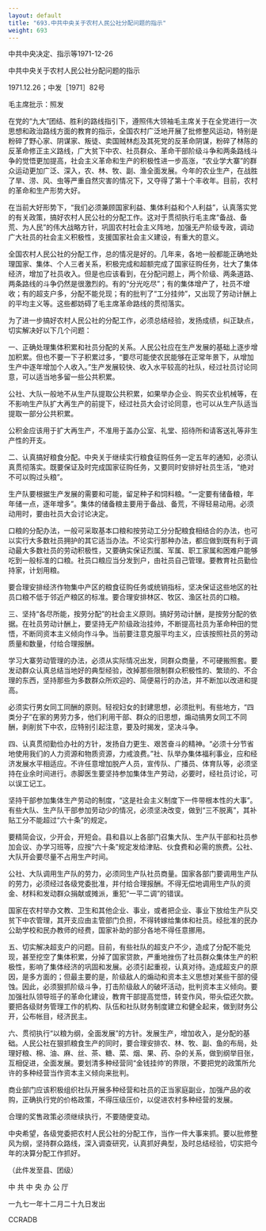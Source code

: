 ```yaml
---
layout: default
title: "693.中共中央关于农村人民公社分配问题的指示"
weight: 693
---
```


中共中央决定、指示等1971-12-26

中共中央关于农村人民公社分配问题的指示

1971.12.26；中发［1971］82号

毛主席批示：照发

在党的“九大”团结、胜利的路线指引下，遵照伟大领袖毛主席关于在全党进行一次思想和政治路线方面的教育的指示，全国农村广泛地开展了批修整风运动，特别是粉碎了野心家、阴谋家、叛徒、卖国贼林彪及其死党的反革命阴谋，粉碎了林陈的反革命修正主义路线，广大贫下中农、社员群众、革命干部阶级斗争和两条路线斗争的觉悟更加提高，社会主义革命和生产的积极性进一步高涨，“农业学大寨”的群众运动更加广泛、深入，农、林、牧、副、渔全面发展。今年的农业生产，在战胜了旱、涝、风、虫等严重自然灾害的情况下，又夺得了第十个丰收年。目前，农村的革命和生产形势大好。

在当前大好形势下，“我们必须兼顾国家利益、集体利益和个人利益”，认真落实党的有关政策，搞好农村人民公社的分配工作。这对于贯彻执行毛主席“备战、备荒、为人民”的伟大战略方针，巩固农村社会主义阵地，加强无产阶级专政，调动广大社员的社会主义积极性，支援国家社会主义建设，有重大的意义。

全国农村人民公社的分配工作，总的情况是好的。几年来，各地一般都能正确地处理国家、集体、个人三者关系，积极完成和超额完成了国家征购任务，壮大了集体经济，增加了社员收入。但是也应该看到，在分配问题上，两个阶级、两条道路、两条路线的斗争仍然是很激烈的。有的“分光吃尽”；有的集体增产了，社员不增收；有的超支户多，分配不能兑现；有的批判了“工分挂帅”，又出现了劳动计酬上的平均主义等。这些都妨碍了毛主席革命路线的贯彻落实。

为了进一步搞好农村人民公社的分配工作，必须总结经验，发扬成绩，纠正缺点，切实解决好以下几个问题：

一、正确处理集体积累和社员分配的关系。人民公社应在生产发展的基础上逐步增加积累。但也不要一下子积累过多，“要尽可能使农民能够在正常年景下，从增加生产中逐年增加个人收入。”生产发展较快、收入水平较高的社队，经过社员讨论同意，可以适当地多留一些公共积累。

公社、大队一般地不从生产队提取公共积累，如果举办企业、购买农业机械等，在不影响生产队扩大再生产的前提下，经过社员大会讨论同意，也可以从生产队适当提取一部分公共积累。

公积金应该用于扩大再生产，不准用于盖办公室、礼堂、招待所和请客送礼等非生产性的开支。

二、认真搞好粮食分配。中央关于继续实行粮食征购任务一定五年的通知，必须认真贯彻落实。既要保证及时完成国家征购任务，又要同时安排好社员生活，“绝对不可以购过头粮”。

生产队要根据生产发展的需要和可能，留足种子和饲料粮。“一定要有储备粮，年年储一点，逐年增多”。集体的储备粮主要用于备战、备荒，不得轻易动用。必须动用时，要由社员大会讨论决定。

口粮的分配办法，一般可采取基本口粮和按劳动工分分配粮食相结合的办法，也可以实行大多数社员拥护的其它适当办法。不论实行那种办法，都应做到既有利于调动最大多数社员的劳动积极性，又要确实保证烈属、军属、职工家属和困难户能够吃到一般标准的口粮。社员口粮应当分发到户，由社员自己管理。要教育社员勤俭持家，计划用粮。

要合理安排经济作物集中产区的粮食征购任务或统销指标，坚决保证这些地区的社员口粮不低于邻近产粮区的标准。要合理安排林区、牧区、渔区社员的口粮。

三、坚持“各尽所能，按劳分配”的社会主义原则。搞好劳动计酬，是按劳分配的依据。在社员劳动计酬上，要坚持无产阶级政治挂帅，不断提高社员为革命种田的觉悟，不断同资本主义倾向作斗争。当前要注意克服平均主义，应该按照社员的劳动质量和数量，付给合理报酬。

学习大寨劳动管理的办法，必须从实际情况出发，同群众商量，不可硬搬照套。要发动群众认真总结当地好的典型经验，改掉那些限制群众积极性的、繁琐的、不合理的东西，坚持那些为多数群众所欢迎的、简便易行的办法，并不断加以改进和提高。

必须实行男女同工同酬的原则。轻视妇女的封建思想，必须批判。有些地方，“四类分子”在家的男劳力多，他们利用干部、群众的旧思想，煽动搞男女同工不同酬，剥削贫下中农，应特别引起注意，要及时揭发，坚决斗争。

四、认真贯彻勤俭办社的方针，发扬自力更生、艰苦奋斗的精神。“必须十分节省地使用我们的人力资源和物质资源，力戒浪费。”社、队举办集体福利事业，应和经济发展水平相适应。不许任意增加脱产人员，宣传队、广播员、体育队等，必须坚持在业余时间进行。赤脚医生要坚持参加集体生产劳动，必要时，经社员讨论，可以误工记工。

坚持干部参加集体生产劳动的制度，“这是社会主义制度下一件带根本性的大事”。有些大队、生产队干部参加劳动少的情况，必须坚决改变，做到“三不脱离”，其补贴工分不能超过“六十条”的规定。

要精简会议，少开会，开短会。县和县以上各部门召集大队、生产队干部和社员参加会议、办学习班等，应按“六十条”规定发给津贴、伙食费和必需的旅费。公社、大队开会要尽量不占用生产时间。

公社、大队调用生产队的劳力，必须同生产队社员商量。国家各部门要调用生产队的劳力，必须经过各级党委批准，并付给合理报酬。不得无偿地调用生产队的资金、材料和发动群众捐献或摊派，重犯“一平二调”的错误。

国家在农村举办文教、卫生和其他企业、事业，或者把企业、事业下放给生产队交贫下中农管理，其开支应由主管部门负担，不得转嫁给集体和社员。经批准的民办公助学校和民办教师的经费，国家补助的部分各地不得任意挪用。

五、切实解决超支户的问题。目前，有些社队的超支户不少，造成了分配不能兑现，甚至挖空了集体积累，分掉了国家贷款，严重地挫伤了社员群众集体生产的积极性，影响了集体经济的巩固和发展。必须引起重视，认真对待。造成超支户的原因，是多方面的；但最主要的是，阶级敌人的煽动和资本主义思想对某些干部的侵蚀。因此，必须狠抓阶级斗争，打击阶级敌人的破坏活动，批判资本主义倾向。要加强社队领导班子的革命化建设，教育干部提高觉悟，转变作风，带头偿还欠款。要把各级财务管理工作的机构、队伍和社队财务制度建立和健全起来，做到财务公开，公布帐目，经济民主。

六、贯彻执行“以粮为纲，全面发展”的方针。发展生产，增加收入，是分配的基础。人民公社在狠抓粮食生产的同时，要合理安排农、林、牧、副、鱼的布局，处理好粮、棉、油、麻、丝、茶、糖、菜、烟、果、药、杂的关系，做到纲举目张，互相促进，全面发展。要划清多种经营同“金钱挂帅‘的界限，不要把党的政策所允许的多种经营当作资本主义倾向来批判。

商业部门应该积极组织社队开展多种经营和社员的正当家庭副业，加强产品的收购，正确执行党的价格政策，不得压级压价，以促进农村多种经营的发展。

合理的奖售政策必须继续执行，不要随便变动。

中央希望，各级党委把农村人民公社的分配工作，当作一件大事来抓。要以批修整风为纲，坚持群众路线，深入调查研究，认真抓好典型，及时总结经验，切实把今年的决算分配工作抓好。

（此件发至县、团级）

中 共 中 央 办 公 厅

一九七一年十二月二十九日发出

CCRADB

